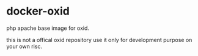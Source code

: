 # docker-oxid
php apache base image for oxid.

this is not a offical oxid repository use it only for development purpose on your own risc.

